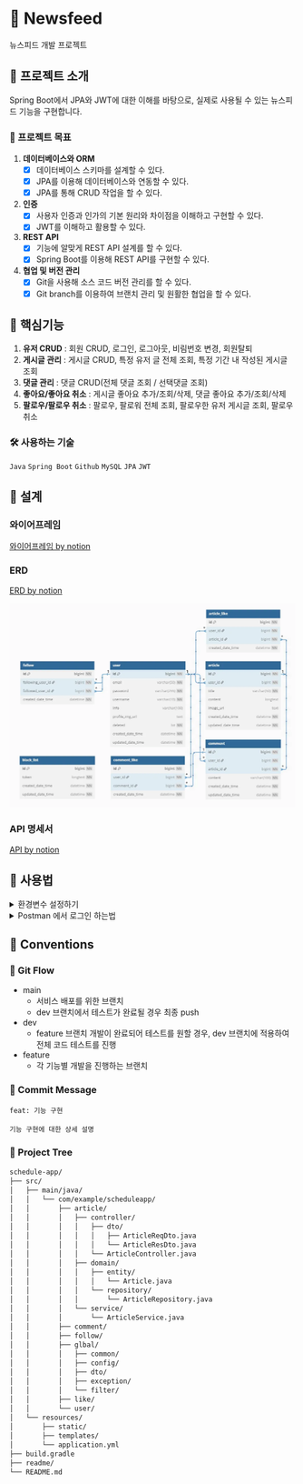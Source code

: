 # 📰 Newsfeed

뉴스피드 개발 프로젝트

## 📌 프로젝트 소개

Spring Boot에서 JPA와 JWT에 대한 이해를 바탕으로, 실제로 사용될 수 있는 뉴스피드 기능을 구현합니다.

### 🎯 프로젝트 목표

1. **데이터베이스와 ORM**
    - [x]  데이터베이스 스키마를 설계할 수 있다.
    - [x]  JPA를 이용해 데이터베이스와 연동할 수 있다.
    - [x]  JPA를 통해 CRUD 작업을 할 수 있다.
2. **인증**
    - [x]  사용자 인증과 인가의 기본 원리와 차이점을 이해하고 구현할 수 있다.
    - [x]  JWT를 이해하고 활용할 수 있다.
3. **REST API**
    - [X]  기능에 알맞게 REST API 설계를 할 수 있다.
    - [X]  Spring Boot를 이용해 REST API를 구현할 수 있다.
4. **협업 및 버전 관리**
    - [X]  Git을 사용해 소스 코드 버전 관리를 할 수 있다.
    - [x]  Git branch를 이용하여 브랜치 관리 및 원활한 협업을 할 수 있다.

## 🧩 핵심기능
1. **유저 CRUD** : 회원 CRUD, 로그인, 로그아웃, 비림번호 변경, 회원탈퇴 
2. **게시글 관리** : 게시글 CRUD, 특정 유저 글 전체 조회, 특정 기간 내 작성된 게시글 조회
3. **댓글 관리** : 댓글 CRUD(전체 댓글 조회 / 선택댓글 조회)
4. **좋아요/좋아요 취소** : 게시글 좋아요 추가/조회/삭제, 댓글 좋아요 추가/조회/삭제
5. **팔로우/팔로우 취소** : 팔로우, 팔로워 전체 조회, 팔로우한 유저 게시글 조회, 팔로우 취소

### 🛠️ 사용하는 기술

`Java` `Spring Boot` `Github` `MySQL` `JPA` `JWT`

## 🧱 설계

### 와이어프레임
[와이어프레임 by notion](https://www.notion.so/teamsparta/2002dc3ef51480a0a2b0c849619fad30)

### ERD

[ERD by notion](https://www.notion.so/teamsparta/ERD-2002dc3ef51480d58ca8eed56bd0218c)

![erd.png](readme/erd.png)

### API 명세서
[API by notion](https://www.notion.so/teamsparta/API-2002dc3ef514809ab0a2d060b1757a19)


## 🚀 사용법

<details>
<summary> 환경변수 설정하기 </summary>

---

### 0. 현재 설정

현재 설정에 따라 환경 변수 `DB_URL`, `DB_USERNAME`, `DB_PASSWORD` 을 설정해야하는 상황

```yaml
spring:
  datasource:
    url: ${DB_URL}
    username: ${DB_USERNAME}
    password: ${DB_PASSWORD}
```

### 1. 환경변수 설정하기

![envGuide1.png.png](readme/envGuide1.png)

### 2. 옵션 추가하기

`빌드 및 실행` 항목의   <u>옵션 수정(M)</u> 선택

아래 내용 체크 표시

    환경변수
    VM 옵션 추가

1. VM 옵션에 `-Dspring.profiles.active=local` 추가
2. <u>환경 변수(E)</u> 의 파일모양 📄 선택

![envGuide2.png](readme/envGuide2.png)

### 3. 환경변수 설정하기

필요한 환경변수 추가 후 적용

![envGuide3.png](readme/envGuide3.png)
![envGuide4.png](readme/envGuide4.png)
---

</details>

<details>

<summary> Postman 에서 로그인 하는법 </summary>

1. 로그인 후, token의 Bearer 뒷부분을 복사한다.

![loginGuide1.png](readme/loginGuide1.png)

2. 로그인이 필요한 api 요청에서, **Auth의 Auth Type**에 **Bearer Token**을 선택한다.
3. 복사한 토큰을 token에 입력한다.

![loginGuide2.png](readme/loginGuide2.png)

</details>

## 📏 Conventions
### 🌱 Git Flow
- main
  - 서비스 배포를 위한 브랜치
  - dev 브랜치에서 테스트가 완료될 경우 최종 push
- dev
  - feature 브랜치 개발이 완료되어 테스트를 원할 경우, dev 브랜치에 적용하여 전체 코드 테스트를 진행
- feature
  - 각 기능별 개발을 진행하는 브랜치

### 📝 Commit Message
    feat: 기능 구현
    
    기능 구현에 대한 상세 설명
  
### 📁 Project Tree
```
schedule-app/
├── src/
│   ├── main/java/
│   │   └── com/example/scheduleapp/
│   │       ├── article/
│   │       │   ├── controller/
│   │       │   │   ├── dto/
│   │       │   │   │   ├── ArticleReqDto.java
│   │       │   │   │   └── ArticleResDto.java
│   │       │   │   └── ArticleController.java
│   │       │   ├── domain/
│   │       │   │   ├── entity/
│   │       │   │   │   └── Article.java
│   │       │   │   └── repository/
│   │       │   │       └── ArticleRepository.java
│   │       │   └── service/
│   │       │       └── ArticleService.java
│   │       ├── comment/
│   │       ├── follow/
│   │       ├── glbal/
│   │       │   ├── common/
│   │       │   ├── config/
│   │       │   ├── dto/
│   │       │   ├── exception/
│   │       │   └── filter/
│   │       ├── like/
│   │       └── user/
│   └── resources/
│       ├── static/
│       ├── templates/
│       └── application.yml
├── build.gradle
├── readme/
└── README.md
```
